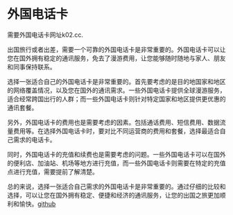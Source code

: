 # 外国电话卡

需要外国电话卡网址k02.cc.

出国旅行或者出差，需要一个可靠的外国电话卡是非常重要的。外国电话卡可以让您在国外拥有稳定的通讯服务，免去了漫游费用，让您能够随时随地与家人、朋友和同事保持联系。

选择一张适合自己的外国电话卡是非常重要的。首先要考虑的是目的地国家和地区的网络覆盖情况，以及您在国外的通讯需求。一些外国电话卡提供全球漫游服务，适合经常跨国出行的人群；而一些外国电话卡则针对特定国家和地区提供更优惠的通讯套餐。

另外，外国电话卡的费用也是需要考虑的因素。包括通话费用、短信费用、数据流量费用等。在选择外国电话卡时，要对比不同运营商的费用和套餐，选择最适合自己需求的电话卡。

同时，外国电话卡的充值和续费也是需要考虑的问题。一些外国电话卡可以在国外的便利店、加油站、机场等地方进行充值，而一些外国电话卡则需要在特定的充值点进行充值，需要提前了解清楚。

总的来说，选择一张适合自己需求的外国电话卡是非常重要的。通过仔细的比较和选择，可以让您在国外拥有稳定、便捷和经济的通讯服务，让您的出国之旅更加顺利和愉快。[github](https://github.com)